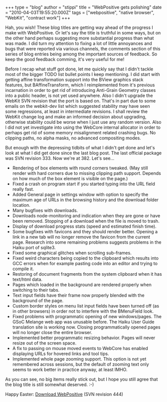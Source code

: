 +++
type = "blog"
author = "stippi"
title = "WebPositive gets polishing"
date = "2010-04-03T19:55:20.000Z"
tags = ["webpositive", "native browser", "WebKit", "contract work"]
+++

Hah, you wish! These blog titles are getting way ahead of the progress I make with WebPositive. Or let's say the title is truthful in some ways, but on the other hand perhaps suggesting more substantial progress than what was made. I did turn my attention to fixing a lot of little annoyances and bugs that were reported via various channels, the comments section of this series of blog entries being among the important sources of feedback. So keep the good feedback comming, it's very useful for me!

<!--more-->

Before I recap what stuff got done, let me quickly say that I didn't tackle most of the bigger TODO list bullet points I keep mentioning. I did start with getting affine transformation support into the BView graphics stack features, but BAffineTransform, which I reimplemented from it's previous incarnation in order to get rid of introducing Anti-Grain Geometry classes into a public header, is not yet used anywhere. Also I didn't upgrade the WebKit SVN revision that the port is based on. That's in part due to some emails on the webkit-dev list which suggested stability may have seen some regressions, at least in intermediate revisions. I shall review the WebKit change log and make an informed decision about upgrading, otherwise stability could be worse when I just use any random version. Also I did not yet investigate into using the WebCore internal allocator in order to perhaps get rid of some memory misalignment related crashing bugs. No clipping paths, no alpha masks, no advanced compositing modes.

But enough with the depressing tidbits of what I didn't get done and let's look at what I did get done since the last blog post. The last official package was SVN revision 333. Now we're at 382. Let's see...

<ul>
<li>Rendering of box elements with round corners tweaked. (May still render with hard corners due to missing clipping path support. Depends on how much of the box element is visible on the page.)</li>
<li>Fixed a crash on program start if you started typing into the URL field really fast.</li>
<li>Added General page in settings window with option to specify the maximum age of URLs in the browsing history and the download folder location.</li>
<li>Many bugfixes with downloads.</li>
<li>Downloads node-monitoring and indication when they are gone or have been removed. Stopping of a download when the file is moved to trash.</li>
<li>Display of download progress stats (speed and estimated finish time).</li>
<li>Some bugfixes with favicons and they should render better. Opening a link in a new tab will no longer remove the favicon from the current page. Research into some remaining problems suggests problems in the Haiku port of sqlite3.</li>
<li>Fixed some graphical glitches when scrolling sub-frames.</li>
<li>Fixed weird characters being copied to the clipboard which results into GCC errors when for example pasting code into an editor and trying to compile it.</li>
<li>Restoring of document fragments from the system clipboard when it has text/html data.</li>
<li>Pages which loaded in the background are rendered properly when switching to their tabs.</li>
<li>Text input fields have their frame now properly blended with the background of the page.</li>
<li>Custom border styles on menu list input fields have been turned off (as in other browsers) in order not to interfere with the BMenuField look.</li>
<li>Fixed problems with programmatic opening of new windows/pages. The GSoC Melange web app was unusable before. The Haiku User Guide translation site is working now. Closing programmatically opened pages will no longer close the entire browser.</li>
<li>Implemented better programmatic resizing behavior. Pages will never resize out of the screen space.</li>
<li>A fix to passing on mouse moved events to WebCore has enabled displaying URLs for hovered links and tool tips.</li>
<li>Implemented whole page zooming support. This option is not yet remembered across sessions, but the default of zooming text only seems to work better in practice anyway, at least IMHO.</li>
</ul>

As you can see, no big items really stick out, but I hope you still agree that the blog title is still somewhat deserved. :-)

Happy Easter: <a href="http://www.yellowbites.com/downloads/WebPositive.zip">Download WebPositive</a> (SVN revision 444)
